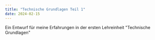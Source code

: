 ```yaml
---
title: "Technische Grundlagen Teil 1"
date: 2024-02-15
---
```


Ein Entwurf für meine Erfahrungen in der ersten Lehreinheit "Technische Grundlagen"
